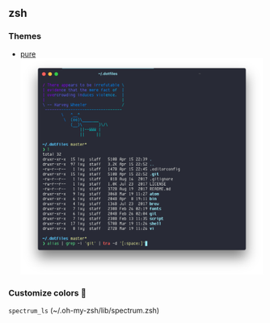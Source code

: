 ## zsh

### Themes
* [pure](https://github.com/sindresorhus/pure)
  ![pure theme](./shell.png)

### Customize colors 🌈

`spectrum_ls` (~/.oh-my-zsh/lib/spectrum.zsh)
